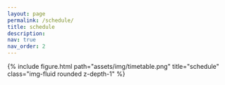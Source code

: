 ```yaml
---
layout: page
permalink: /schedule/
title: schedule
description:
nav: true
nav_order: 2
---
```


<div class="row">
  <div class="col-sm mt-3 mt-md-0">
    {% include figure.html path="assets/img/timetable.png" title="schedule" class="img-fluid rounded z-depth-1" %}
  </div>
</div>